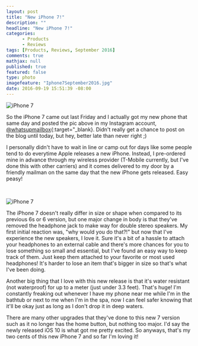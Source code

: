 ```yaml
---
layout: post
title: "New iPhone 7!"
description: ""
headline: "New iPhone 7!"
categories: 
      - Products
      - Reviews
tags: [Products, Reviews, September 2016]
comments: true
mathjax: null
published: true
featured: false
type: photo
imagefeature: "Iphone7September2016.jpg"
date: 2016-09-19 15:51:39 -08:00
---
```


![iPhone 7](http://whatsupmailbox.com/images/Iphone7September2016.jpg)

So the iPhone 7 came out last Friday and I actually got my new phone that same day and posted the pic above in my Instagram account, [@whatsupmailbox](https://www.instagram.com/whatsupmailbox/){:target="_blank}. Didn't really get a chance to post on the blog until today, but hey, better late than never right ;)

I personally didn't have to wait in line or camp out for days like some people tend to do everytime Apple releases a new iPhone. Instead, I pre-ordered mine in advance through my wireless provider (T-Mobile currently, but I've done this with other carriers) and it comes delivered to my door by a friendly mailman on the same day that the new iPhone gets released. Easy peasy!

<br>

![iPhone 7](http://whatsupmailbox.com/images/PopsugarLimitedEditionFall2016CaedenLineaHeadphones04.jpg)

The iPhone 7 doesn't really differ in size or shape when compared to its previous 6s or 6 version, but one major change in body is that they've removed the headphone jack to make way for double stereo speakers. My first initial reaction was, "why would you do that?!" but now that I've experience the new speakers, I love it. Sure it's a bit of a hassle to attach your headphones to an external cable and there's more chances for you to lose something so small and essential, but I've found an easy way to keep track of them. Just keep them attached to your favorite or most used headphones! It's harder to lose an item that's bigger in size so that's what I've been doing.

Another big thing that I love with this new release is that it's water resistant (not waterproof) for up to a meter (just under 3.3 feet). That's huge! I'm constantly freaking out whenever I have my phone near me while I'm in the bathtub or next to me when I'm in the spa, now I can feel safer knowing that it'll be okay just as long as I don't drop it in deep waters.

There are many other upgrades that they've done to this new 7 version such as it no longer has the home button, but nothing too major. I'd say the newly released iOS 10 is what got me pretty excited. So anyways, that's my two cents of this new iPhone 7 and so far I'm loving it!
